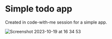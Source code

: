 # Simple todo app

Created in code-with-me session for a simple app. 

![Screenshot 2023-10-19 at 16 34 53](https://github.com/bacongubbe/todo-app/assets/94456001/72d93323-d9e4-44c2-8cac-c2cccba48fad)
